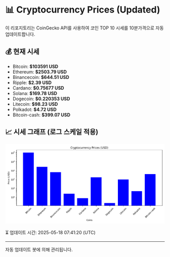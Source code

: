 
# 📊 Cryptocurrency Prices (Updated)

이 리포지토리는 CoinGecko API를 사용하여 코인 TOP 10 시세를 10분가격으로 자동 업데이트합니다.

## 💰 현재 시세
- Bitcoin: **$103591 USD**
- Ethereum: **$2503.79 USD**
- Binancecoin: **$644.51 USD**
- Ripple: **$2.39 USD**
- Cardano: **$0.75677 USD**
- Solana: **$169.78 USD**
- Dogecoin: **$0.220353 USD**
- Litecoin: **$98.23 USD**
- Polkadot: **$4.72 USD**
- Bitcoin-cash: **$399.07 USD**

## 📈 시세 그래프 (로그 스케일 적용)
![Crypto Prices](crypto_prices.png)

⏳ 업데이트 시간: 2025-05-18 07:41:20 (UTC)

---
자동 업데이트 봇에 의해 관리됩니다.
